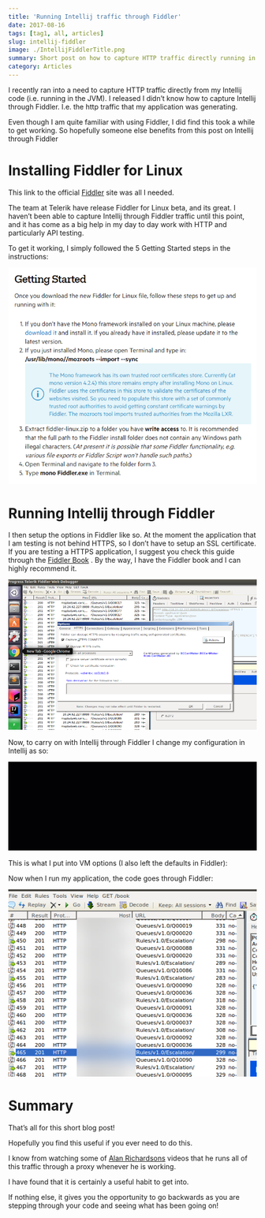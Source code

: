 ```yaml
---
title: 'Running Intellij traffic through Fiddler'
date: 2017-08-16
tags: [tag1, all, articles]
slug: intellij-fiddler
image: ./IntellijFiddlerTitle.png
summary: Short post on how to capture HTTP traffic directly running in the Intellij IDE with Fiddler - a handy technique for debugging problems
category: Articles
---
```


I recently ran into a need to capture HTTP traffic directly from my Intellij code (i.e. running in the JVM). I released I didn’t know how to capture Intellij through Fiddler. I.e. the http traffic that my application was generating.

Even though I am quite familiar with using Fiddler, I did find this took a while to get working. So hopefully someone else benefits from this post on Intellij through Fiddler

# Installing Fiddler for Linux

This link to the official [Fiddler](http://www.telerik.com/blogs/fiddler-for-linux-beta-is-here) site was all I needed.

The team at Telerik have release Fiddler for Linux beta, and its great. I haven’t been able to capture Intellij through Fiddler traffic until this point, and it has come as a big help in my day to day work with HTTP and particularly API testing.

To get it working, I simply followed the 5 Getting Started steps in the instructions:

![Getting started with Fiddler instructions](./GettingStartedFiddlerMac.png)

# Running Intellij through Fiddler

I then setup the options in Fiddler like so. At the moment the application that I am testing is not behind HTTPS, so I don’t have to setup an SSL certificate. If you are testing a HTTPS application, I suggest you check this guide through the [Fiddler Book](https://www.fiddlerbook.com/fiddler/help/httpsdecryption.asp) . By the way, I have the Fiddler book and I can highly recommend it.

![Fiddler options](./FiddlerOptions.png)

Now, to carry on with Intellij through Fiddler I change my configuration in Intellij as so:

![Configure Fiddler in Intellij](./FiddlerIntellij.gif)

This is what I put into VM options (I also left the defaults in Fiddler):

Now when I run my application, the code goes through Fiddler:

![Traffic going through Fiddler](./RunningTest.png)

# Summary

That’s all for this short blog post!

Hopefully you find this useful if you ever need to do this.

I know from watching some of [Alan Richardsons](http://eviltester.com/) videos that he runs all of this traffic through a proxy whenever he is working.

I have found that it is certainly a useful habit to get into.

If nothing else, it gives you the opportunity to go backwards as you are stepping through your code and seeing what has been going on!
